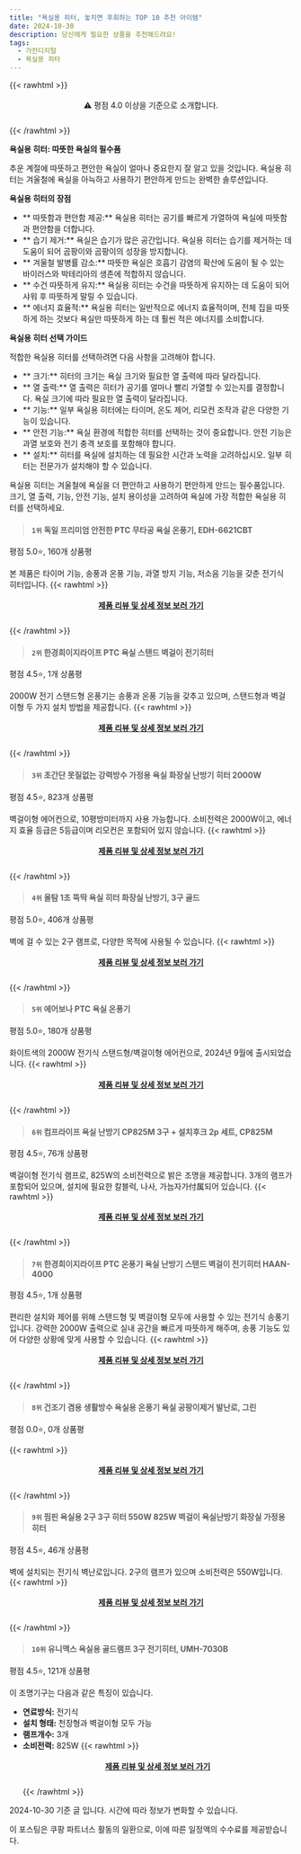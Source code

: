 ```yaml
---
title: "욕실용 히터, 놓치면 후회하는 TOP 10 추천 아이템"
date: 2024-10-30
description: 당신에게 필요한 상품을 추천해드려요!
tags:
  - 가전디지털
  - 욕실용 히터
---
```

{{< rawhtml >}}<div class="toc" style="text-align: center; height: 50px; line-height: 2;">  <p>⚠️ 평점 4.0 이상을 기준으로 소개합니다.<br></p></div> {{< /rawhtml >}}

**욕실용 히터: 따뜻한 욕실의 필수품**

추운 계절에 따뜻하고 편안한 욕실이 얼마나 중요한지 잘 알고 있을 것입니다. 욕실용 히터는 겨울철에 욕실을 아늑하고 사용하기 편안하게 만드는 완벽한 솔루션입니다.

**욕실용 히터의 장점**

* ** 따뜻함과 편안함 제공:** 욕실용 히터는 공기를 빠르게 가열하여 욕실에 따뜻함과 편안함을 더합니다.
* ** 습기 제거:** 욕실은 습기가 많은 공간입니다. 욕실용 히터는 습기를 제거하는 데 도움이 되어 곰팡이와 곰팡이의 성장을 방지합니다.
* ** 겨울철 발병률 감소:** 따뜻한 욕실은 호흡기 감염의 확산에 도움이 될 수 있는 바이러스와 박테리아의 생존에 적합하지 않습니다.
* ** 수건 따뜻하게 유지:** 욕실용 히터는 수건을 따뜻하게 유지하는 데 도움이 되어 샤워 후 따뜻하게 말릴 수 있습니다.
* ** 에너지 효율적:** 욕실용 히터는 일반적으로 에너지 효율적이며, 전체 집을 따뜻하게 하는 것보다 욕실만 따뜻하게 하는 데 훨씬 적은 에너지를 소비합니다.

**욕실용 히터 선택 가이드**

적합한 욕실용 히터를 선택하려면 다음 사항을 고려해야 합니다.

* ** 크기:** 히터의 크기는 욕실 크기와 필요한 열 출력에 따라 달라집니다.
* ** 열 출력:** 열 출력은 히터가 공기를 얼마나 빨리 가열할 수 있는지를 결정합니다. 욕실 크기에 따라 필요한 열 출력이 달라집니다.
* ** 기능:** 일부 욕실용 히터에는 타이머, 온도 제어, 리모컨 조작과 같은 다양한 기능이 있습니다.
* ** 안전 기능:** 욕실 환경에 적합한 히터를 선택하는 것이 중요합니다. 안전 기능은 과열 보호와 전기 충격 보호를 포함해야 합니다.
* ** 설치:** 히터를 욕실에 설치하는 데 필요한 시간과 노력을 고려하십시오. 일부 히터는 전문가가 설치해야 할 수 있습니다.

욕실용 히터는 겨울철에 욕실을 더 편안하고 사용하기 편안하게 만드는 필수품입니다. 크기, 열 출력, 기능, 안전 기능, 설치 용이성을 고려하여 욕실에 가장 적합한 욕실용 히터를 선택하세요.


>#### `1위` 독일 프리미엄 안전한 PTC 무타공 욕실 온풍기, EDH-6621CBT
평점 5.0⭐, 160개 상품평

본 제품은 타이머 기능, 송풍과 온풍 기능, 과열 방지 기능, 저소음 기능을 갖춘 전기식 히터입니다.
{{< rawhtml >}}<div class="toc" style="text-align: center; height: 50px; line-height: 2;"><p><b><a href="https://link.coupang.com/re/AFFSDP?lptag=AF5033054&pageKey=8343434029&itemId=24097144406&vendorItemId=91324705886&traceid=V0-153-685b0844b3b90512&clickBeacon=9ddd0990-969f-11ef-a491-3328b873234d%7E3&requestid=20241030181616365315413215&token=31850C%7CMIXED">제품 리뷰 및 상세 정보 보러 가기</a></b><br></p> </div>{{< /rawhtml >}}

>#### `2위` 한경희이지라이프 PTC 욕실 스탠드 벽걸이 전기히터
평점 4.5⭐, 1개 상품평

2000W 전기 스탠드형 온풍기는 송풍과 온풍 기능을 갖추고 있으며, 스탠드형과 벽걸이형 두 가지 설치 방법을 제공합니다.
{{< rawhtml >}}<div class="toc" style="text-align: center; height: 50px; line-height: 2;"><p><b><a href="https://link.coupang.com/re/AFFSDP?lptag=AF5033054&pageKey=4362226449&itemId=20498727188&vendorItemId=72441110338&traceid=V0-153-665b71e57cca77f3&requestid=20241030181616365315413215&token=31850C%7CMIXED">제품 리뷰 및 상세 정보 보러 가기</a></b><br></p> </div>{{< /rawhtml >}}

>#### `3위` 초간단 못질없는 강력방수 가정용 욕실 화장실 난방기 히터 2000W
평점 4.5⭐, 823개 상품평

벽걸이형 에어컨으로, 10평방미터까지 사용 가능합니다. 소비전력은 2000W이고, 에너지 효율 등급은 5등급이며 리모컨은 포함되어 있지 않습니다.
{{< rawhtml >}}<div class="toc" style="text-align: center; height: 50px; line-height: 2;"><p><b><a href="https://link.coupang.com/re/AFFSDP?lptag=AF5033054&pageKey=7672062413&itemId=20469151728&vendorItemId=88138404578&traceid=V0-153-9a336833780534ad&requestid=20241030181616365315413215&token=31850C%7CMIXED">제품 리뷰 및 상세 정보 보러 가기</a></b><br></p> </div>{{< /rawhtml >}}

>#### `4위` 올탐 1초 뚝딱 욕실 히터 화장실 난방기, 3구 골드
평점 5.0⭐, 406개 상품평

벽에 걸 수 있는 2구 램프로, 다양한 목적에 사용될 수 있습니다.
{{< rawhtml >}}<div class="toc" style="text-align: center; height: 50px; line-height: 2;"><p><b><a href="https://link.coupang.com/re/AFFSDP?lptag=AF5033054&pageKey=7593315023&itemId=20070018835&vendorItemId=87165815580&traceid=V0-153-13a7e71dc36c8363&clickBeacon=9ddd0990-969f-11ef-aa63-b3b56506eb63%7E3&requestid=20241030181616365315413215&token=31850C%7CMIXED">제품 리뷰 및 상세 정보 보러 가기</a></b><br></p> </div>{{< /rawhtml >}}

>#### `5위` 에어보나 PTC 욕실 온풍기
평점 5.0⭐, 180개 상품평

화이트색의 2000W 전기식 스탠드형/벽걸이형 에어컨으로, 2024년 9월에 출시되었습니다.
{{< rawhtml >}}<div class="toc" style="text-align: center; height: 50px; line-height: 2;"><p><b><a href="https://link.coupang.com/re/AFFSDP?lptag=AF5033054&pageKey=8364726927&itemId=24167353190&vendorItemId=91185637634&traceid=V0-153-05ceccf6a27bf721&requestid=20241030181616365315413215&token=31850C%7CMIXED">제품 리뷰 및 상세 정보 보러 가기</a></b><br></p> </div>{{< /rawhtml >}}

>#### `6위` 컴프라이프 욕실 난방기 CP825M 3구 + 설치후크 2p 세트, CP825M
평점 4.5⭐, 76개 상품평

벽걸이형 전기식 램프로, 825W의 소비전력으로 밝은 조명을 제공합니다. 3개의 램프가 포함되어 있으며, 설치에 필요한 칼블럭, 나사, 가늠자가付属되어 있습니다.
{{< rawhtml >}}<div class="toc" style="text-align: center; height: 50px; line-height: 2;"><p><b><a href="https://link.coupang.com/re/AFFSDP?lptag=AF5033054&pageKey=6961959859&itemId=16952281508&vendorItemId=84129625599&traceid=V0-153-6c551a4429c9e90e&clickBeacon=9ddd0990-969f-11ef-ba81-5be2d60a5721%7E3&requestid=20241030181616365315413215&token=31850C%7CMIXED">제품 리뷰 및 상세 정보 보러 가기</a></b><br></p> </div>{{< /rawhtml >}}

>#### `7위` 한경희이지라이프 PTC 온풍기 욕실 난방기 스탠드 벽걸이 전기히터 HAAN-4000
평점 4.5⭐, 1개 상품평

편리한 설치와 제어를 위해 스탠드형 및 벽걸이형 모두에 사용할 수 있는 전기식 송풍기입니다. 강력한 2000W 출력으로 실내 공간을 빠르게 따뜻하게 해주며, 송풍 기능도 있어 다양한 상황에 맞게 사용할 수 있습니다.
{{< rawhtml >}}<div class="toc" style="text-align: center; height: 50px; line-height: 2;"><p><b><a href="https://link.coupang.com/re/AFFSDP?lptag=AF5033054&pageKey=4362226449&itemId=5131702735&vendorItemId=72441110332&traceid=V0-153-665b71e57cca77f3&requestid=20241030181616365315413215&token=31850C%7CMIXED">제품 리뷰 및 상세 정보 보러 가기</a></b><br></p> </div>{{< /rawhtml >}}

>#### `8위` 건조기 겸용 생활방수 욕실용 온풍기 욕실 공팡이제거 발난로, 그린
평점 0.0⭐, 0개 상품평


{{< rawhtml >}}<div class="toc" style="text-align: center; height: 50px; line-height: 2;"><p><b><a href="https://link.coupang.com/re/AFFSDP?lptag=AF5033054&pageKey=8329292939&itemId=24046928514&vendorItemId=91288275880&traceid=V0-153-840a8f5875802cd5&clickBeacon=9ddd0990-969f-11ef-9ae2-36a616646d6d%7E3&requestid=20241030181616365315413215&token=31850C%7CMIXED">제품 리뷰 및 상세 정보 보러 가기</a></b><br></p> </div>{{< /rawhtml >}}

>#### `9위` 핌핀 욕실용 2구 3구 히터 550W 825W 벽걸이 욕실난방기 화장실 가정용 히터
평점 4.5⭐, 46개 상품평

벽에 설치되는 전기식 벽난로입니다. 2구의 램프가 있으며 소비전력은 550W입니다.
{{< rawhtml >}}<div class="toc" style="text-align: center; height: 50px; line-height: 2;"><p><b><a href="https://link.coupang.com/re/AFFSDP?lptag=AF5033054&pageKey=7615178505&itemId=20177292096&vendorItemId=87612880030&traceid=V0-153-aa0652f638a47469&requestid=20241030181616365315413215&token=31850C%7CMIXED">제품 리뷰 및 상세 정보 보러 가기</a></b><br></p> </div>{{< /rawhtml >}}

>#### `10위` 유니맥스 욕실용 골드램프 3구 전기히터, UMH-7030B
평점 4.5⭐, 121개 상품평

이 조명기구는 다음과 같은 특징이 있습니다.

* **연료방식:** 전기식
* **설치 형태:** 천장형과 벽걸이형 모두 가능
* **램프개수:** 3개
* **소비전력:** 825W
{{< rawhtml >}}<div class="toc" style="text-align: center; height: 50px; line-height: 2;"><p><b><a href="https://link.coupang.com/re/AFFSDP?lptag=AF5033054&pageKey=6840720351&itemId=16265783597&vendorItemId=83458578302&traceid=V0-153-ec0db9c540909776&clickBeacon=9ddd30a0-969f-11ef-836c-9f82509ff088%7E3&requestid=20241030181616365315413215&token=31850C%7CMIXED">제품 리뷰 및 상세 정보 보러 가기</a></b><br></p> </div>{{< /rawhtml >}}


2024-10-30 기준 글 입니다.
시간에 따라 정보가 변화할 수 있습니다.

이 포스팅은 쿠팡 파트너스 활동의 일환으로, 이에 따른 일정액의 수수료를 제공받습니다.
